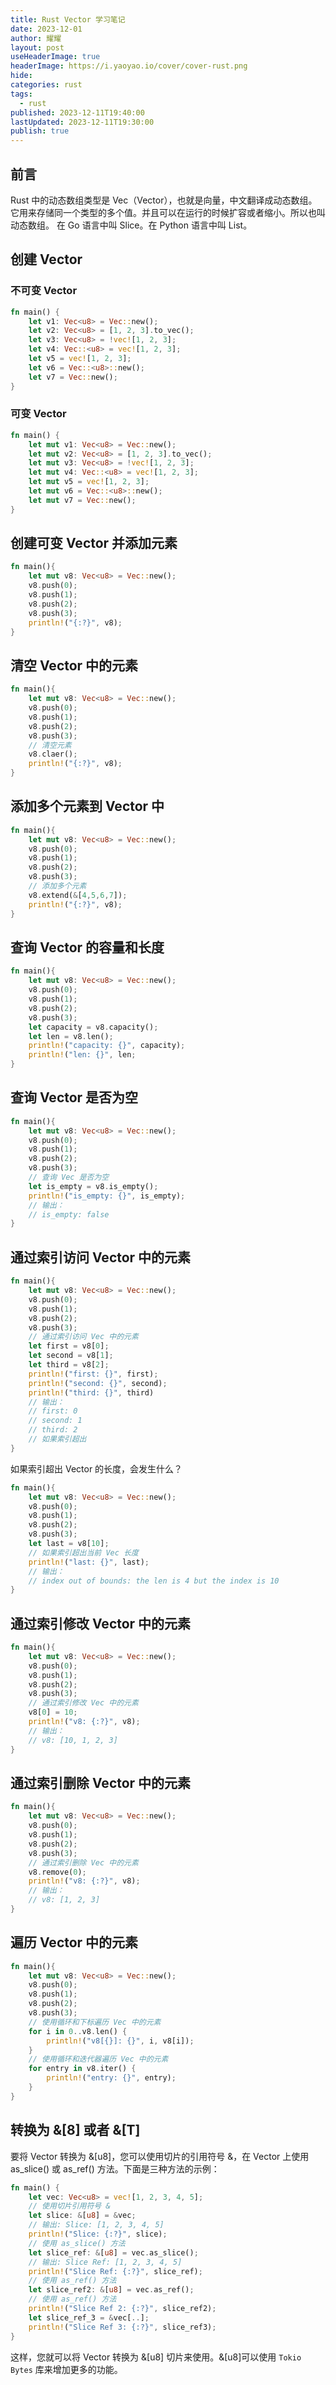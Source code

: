 ```yaml
---
title: Rust Vector 学习笔记
date: 2023-12-01
author: 耀耀
layout: post
useHeaderImage: true
headerImage: https://i.yaoyao.io/cover/cover-rust.png
hide: 
categories: rust
tags:
  - rust
published: 2023-12-11T19:40:00
lastUpdated: 2023-12-11T19:30:00
publish: true
---
```


## 前言

Rust 中的动态数组类型是 Vec（Vector），也就是向量，中⽂翻译成动态数组。它⽤来存储同一个类型的多个值。并且可以在运行的时候扩容或者缩小。所以也叫动态数组。
在 Go 语言中叫 Slice。在 Python 语言中叫 List。

## 创建 Vector

### 不可变 Vector

```rust
fn main() {
    let v1: Vec<u8> = Vec::new();
    let v2: Vec<u8> = [1, 2, 3].to_vec();
    let v3: Vec<u8> = !vec![1, 2, 3];
    let v4: Vec::<u8> = vec![1, 2, 3];
    let v5 = vec![1, 2, 3];
    let v6 = Vec::<u8>::new();
    let v7 = Vec::new();
}
```

### 可变 Vector

```rust
fn main() {
    let mut v1: Vec<u8> = Vec::new();
    let mut v2: Vec<u8> = [1, 2, 3].to_vec();
    let mut v3: Vec<u8> = !vec![1, 2, 3];
    let mut v4: Vec::<u8> = vec![1, 2, 3];
    let mut v5 = vec![1, 2, 3];
    let mut v6 = Vec::<u8>::new();
    let mut v7 = Vec::new();
}
```

## 创建可变 Vector 并添加元素

```rust
fn main(){
    let mut v8: Vec<u8> = Vec::new();
	v8.push(0);
	v8.push(1);
	v8.push(2);
	v8.push(3);
	println!("{:?}", v8);
}
```

## 清空 Vector 中的元素

```rust
fn main(){
    let mut v8: Vec<u8> = Vec::new();
	v8.push(0);
	v8.push(1);
	v8.push(2);
	v8.push(3);
	// 清空元素
	v8.claer();
	println!("{:?}", v8);
}
```

## 添加多个元素到 Vector 中

```rust
fn main(){
    let mut v8: Vec<u8> = Vec::new();
	v8.push(0);
	v8.push(1);
	v8.push(2);
	v8.push(3);
	// 添加多个元素
	v8.extend(&[4,5,6,7]);
	println!("{:?}", v8);
}
```

## 查询 Vector 的容量和长度

```rust
fn main(){
    let mut v8: Vec<u8> = Vec::new();
	v8.push(0);
	v8.push(1);
	v8.push(2);
	v8.push(3);
	let capacity = v8.capacity();
	let len = v8.len();
	println!("capacity: {}", capacity);
	println!("len: {}", len;
}
```

## 查询 Vector 是否为空

```rust
fn main(){
    let mut v8: Vec<u8> = Vec::new();
	v8.push(0);
	v8.push(1);
	v8.push(2);
	v8.push(3);
	// 查询 Vec 是否为空
	let is_empty = v8.is_empty();
	println!("is_empty: {}", is_empty);
	// 输出：
	// is_empty: false
}
```

## 通过索引访问 Vector 中的元素

```rust
fn main(){
    let mut v8: Vec<u8> = Vec::new();
	v8.push(0);
	v8.push(1);
	v8.push(2);
	v8.push(3);
	// 通过索引访问 Vec 中的元素
	let first = v8[0];
	let second = v8[1];
	let third = v8[2];
	println!("first: {}", first);
	println!("second: {}", second);
	println!("third: {}", third)
	// 输出：
	// first: 0
	// second: 1
	// third: 2
	// 如果索引超出
}
```

如果索引超出 Vector 的长度，会发生什么？

```rust
fn main(){
    let mut v8: Vec<u8> = Vec::new();
	v8.push(0);
	v8.push(1);
	v8.push(2);
	v8.push(3);
	let last = v8[10];
	// 如果索引超出当前 Vec 长度
	println!("last: {}", last);
	// 输出：
	// index out of bounds: the len is 4 but the index is 10
}
```

## 通过索引修改 Vector 中的元素

```rust
fn main(){
    let mut v8: Vec<u8> = Vec::new();
	v8.push(0);
	v8.push(1);
	v8.push(2);
	v8.push(3);
	// 通过索引修改 Vec 中的元素
	v8[0] = 10;
	println!("v8: {:?}", v8);
	// 输出：
	// v8: [10, 1, 2, 3]
}
```

## 通过索引删除 Vector 中的元素

```rust
fn main(){
    let mut v8: Vec<u8> = Vec::new();
	v8.push(0);
	v8.push(1);
	v8.push(2);
	v8.push(3);
	// 通过索引删除 Vec 中的元素
	v8.remove(0);
	println!("v8: {:?}", v8);
	// 输出：
	// v8: [1, 2, 3]
}
```

## 遍历 Vector 中的元素

```rust
fn main(){
    let mut v8: Vec<u8> = Vec::new();
	v8.push(0);
	v8.push(1);
	v8.push(2);
	v8.push(3);
	// 使用循环和下标遍历 Vec 中的元素
	for i in 0..v8.len() {
	    println!("v8[{}]: {}", i, v8[i]);
	}
	// 使用循环和迭代器遍历 Vec 中的元素
	for entry in v8.iter() {
	    println!("entry: {}", entry);
	}
}
```

## 转换为 &[8] 或者 &[T]

要将 Vector 转换为 &[u8]，您可以使用切片的引用符号 &，在 Vector 上使用 as_slice() 或 as_ref() 方法。下面是三种方法的示例：

```rust
fn main() {
    let vec: Vec<u8> = vec![1, 2, 3, 4, 5];
	// 使用切片引用符号 &
    let slice: &[u8] = &vec;                   
	// 输出: Slice: [1, 2, 3, 4, 5]
    println!("Slice: {:?}", slice);            
	// 使用 as_slice() 方法
    let slice_ref: &[u8] = vec.as_slice();      
	// 输出: Slice Ref: [1, 2, 3, 4, 5]
    println!("Slice Ref: {:?}", slice_ref);    
	// 使用 as_ref() 方法
    let slice_ref2: &[u8] = vec.as_ref();       
	// 使用 as_ref() 方法
    println!("Slice Ref 2: {:?}", slice_ref2);  
	let slice_ref_3 = &vec[..];
	println!("Slice Ref 3: {:?}", slice_ref3);  
}
```

这样，您就可以将 Vector 转换为 &[u8] 切片来使用。&[u8]可以使用 `Tokio Bytes` 库来增加更多的功能。
